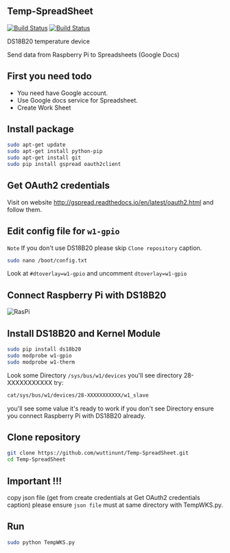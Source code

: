 ## Temp-SpreadSheet

[![Build Status](https://drone.io/github.com/wuttinunt/Temp-SpreadSheet/status.png)](https://drone.io/github.com/wuttinunt/Temp-SpreadSheet/latest)
[![Build Status](https://travis-ci.org/wuttinunt/Temp-SpreadSheet.svg?branch=master)](https://travis-ci.org/wuttinunt/Temp-SpreadSheet)

DS18B20 temperature device

Send data from Raspberry Pi to Spreadsheets (Google Docs)

## First you need todo
* You need have Google account.
* Use Google docs service for Spreadsheet.
* Create Work Sheet

## Install package
```bash
sudo apt-get update
sudo apt-get install python-pip
sudo apt-get install git
sudo pip install gspread oauth2client
```

## Get OAuth2 credentials
Visit on website http://gspread.readthedocs.io/en/latest/oauth2.html and follow them.

## Edit config file for ```w1-gpio```
```Note``` If you don't use DS18B20 please skip ```Clone repository``` caption.
```bash
sudo nano /boot/config.txt
```
Look at ```#dtoverlay=w1-gpio``` and uncomment ```dtoverlay=w1-gpio```

## Connect Raspberry Pi with DS18B20

![RasPi](https://github.com/wuttinunt/temperature-thingspeak/raw/master/image.png??raw=true "RasPi")

## Install DS18B20 and Kernel Module
```bash
sudo pip install ds18b20
sudo modprobe w1-gpio
sudo modprobe w1-therm
```
Look some Directory ``` /sys/bus/w1/devices ``` you'll see directory 28-XXXXXXXXXXX
try:
```bash
cat/sys/bus/w1/devices/28-XXXXXXXXXXX/w1_slave
```
you'll see some value it's ready to work
if you don't see Directory ensure you connect Raspberry Pi with DS18B20 already.

## Clone repository
```bash
git clone https://github.com/wuttinunt/Temp-SpreadSheet.git
cd Temp-SpreadSheet
```

## Important !!!
copy json file (get from create credentials at Get OAuth2 credentials caption)
please ensure ```json file``` must at same directory with TempWKS.py.

## Run
```bash
sudo python TempWKS.py
```
